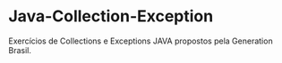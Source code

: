 # Java-Collection-Exception
Exercícios de Collections e Exceptions JAVA propostos pela Generation Brasil.
